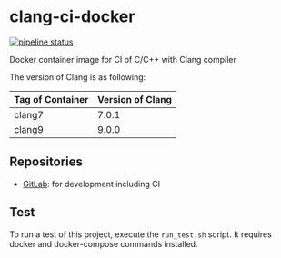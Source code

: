 # clang-ci-docker

[![pipeline status](https://gitlab.com/musicscience37_ci/clang-ci-docker/badges/develop/pipeline.svg)](https://gitlab.com/musicscience37_ci/clang-ci-docker/commits/develop)

Docker container image for CI of C/C++ with Clang compiler

The version of Clang is as following:

| Tag of Container | Version of Clang |
| :--------------- | :--------------- |
| clang7           | 7.0.1            |
| clang9           | 9.0.0            |

## Repositories

- [GitLab](https://gitlab.com/musicscience37_ci/clang-ci-docker):
  for development including CI

## Test

To run a test of this project, execute the `run_test.sh` script.
It requires docker and docker-compose commands installed.
